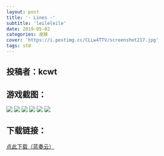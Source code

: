 ```yaml
---
layout: post
title: '- Lines -'
subtitle: 'leileleile'
date: 2019-05-02
categories: 皮肤
cover: 'https://i.postimg.cc/CLLw4TTV/screenshot217.jpg'
tags: std
---
```


## 投稿者：kcwt

## 游戏截图：

<img src="https://i.postimg.cc/6QGWGrs2/screenshot214.jpg">

<img src="https://i.postimg.cc/sXY3T3g3/screenshot215.jpg">

<img src="https://i.postimg.cc/T2cRm2s9/screenshot216.jpg">

<img src="https://i.postimg.cc/CLLw4TTV/screenshot217.jpg">

<img src="https://i.postimg.cc/jdgtggtn/screenshot218.jpg">

<img src="https://i.postimg.cc/htNggXJS/screenshot219.jpg">


## 下载链接：

[点此下载（蓝奏云）](https://www.lanzous.com/i3zqyad)